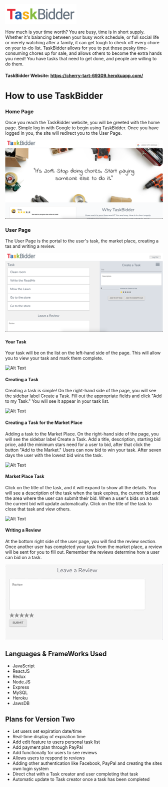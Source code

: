 ![Alt Text](https://github.com/Kclaster/todo/blob/master/client/src/pictures/logo-01.png)

How much is your time worth? You are busy, time is in short supply. Whether it's balancing between your busy work schedule, or full social life or merely watching after a family, it can get tough to check off every chore on your to-do list. TaskBidder allows for you to put those pesky time-consuming chores up for sale, and allows others to become the extra hands you need! You have tasks that need to get done, and people are willing to do them.

#### TaskBidder Website: https://cherry-tart-69309.herokuapp.com/


# How to use TaskBidder
### Home Page
Once you reach the TaskBidder website, you will be greeted with the home page. Simple log in with Google to begin using TaskBidder. Once you have logged in you, the site will redirect you to the User Page. 

![Alt Text](https://github.com/Kclaster/todo/blob/master/client/src/pictures/TaskBidder%20Home.png)


### User Page
The User Page is the portal to the user's task, the market place, creating a tas and writing a review. 

![Alt Text](https://github.com/Kclaster/todo/blob/master/client/src/pictures/TaskBidder%20User.png)


#### Your Task
Your task will be on the list on the left-hand side of the page. This will allow you to view your task and mark them complete.

![Alt Text](https://github.com/Kclaster/todo/blob/master/client/src/pictures/Task-section.gif)


#### Creating a Task
Creating a task is simple! On the right-hand side of the page, you will see the sidebar label Create a Task. Fill out the appropriate fields and click "Add to my Task." You will see it appear in your task list. 

![Alt Text](https://github.com/Kclaster/todo/blob/master/client/src/pictures/create-task.gif)


#### Creating a Task for the Market Place
Adding a task to the Market Place. On the right-hand side of the page, you will see the sidebar label Create a Task. Add a title, description, starting bid price, add the minimum stars need for a user to bid, after that click the button "Add to the Market."  Users can now bid to win your task. After seven days the user with the lowest bid wins the task.

![Alt Text](https://github.com/Kclaster/todo/blob/master/client/src/pictures/add%20to%20the%20marketplace.gif)

#### Market Place Task
Click on the title of the task, and it will expand to show all the details.  You will see a description of the task when the task expires, the current bid and the area where the user can submit their bid. When a user's bids on a task the current bid will update automatically. Click on the title of the task to close that task and view others. 

![Alt Text](https://github.com/Kclaster/todo/blob/master/client/src/pictures/Bidding.gif)


#### Writing a Review
At the bottom right side of the user page, you will find the review section. Once another user has completed your task from the market place, a review will be sent for you to fill out. Remember the reviews determine how a user can bid on a task. 

![Alt Text](https://github.com/Kclaster/todo/blob/master/client/src/pictures/Review.gif)


## Languages & FrameWorks Used
* JavaScript
* ReactJS
* Redux
* Node.JS
* Express
* MySQL
* Heroku 
* JawsDB


## Plans for Version Two
* Let users set expiration date/time
* Real-time display of expiration time
* Add edit feature to users personal task list
* Add payment plan through PayPal
* Add functionally for users to see reviews
* Allows users to respond to reviews
* Adding other authentication like Facebook, PayPal and creating the sites own login system 
* Direct chat with a Task creator and user completing that task
* Automatic update to Task creator once a task has been completed
